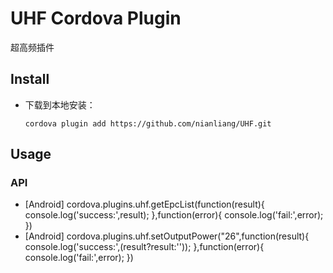 # UHF Cordova Plugin

超高频插件

## Install

- 下载到本地安装：

  ```shell
  cordova plugin add https://github.com/nianliang/UHF.git
  ```

## Usage

### API
- [Android]
cordova.plugins.uhf.getEpcList(function(result){
                            console.log('success:',result);
                         },function(error){
                            console.log('fail:',error);
                        })
- [Android]
cordova.plugins.uhf.setOutputPower("26",function(result){
                                        console.log('success:',(result?result:''));
                                    },function(error){
                                        console.log('fail:',error);
                                    })




